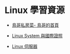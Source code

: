 # Linux 學習資源

- [鳥哥私房菜- 鳥哥的首頁](https://linux.vbird.org/)

- [Linux System 與國際證照](https://dywang.csie.cyut.edu.tw/dywang/rhcsaNote/)

- [Linux 伺服器](https://dywang.csie.cyut.edu.tw/dywang/linuxserver/)
